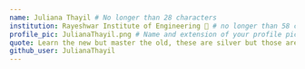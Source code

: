 ```yaml
---
name: Juliana Thayil # No longer than 28 characters
institution: Rayeshwar Institute of Engineering 🚩 # no longer than 58 characters
profile_pic: JulianaThayil.png # Name and extension of your profile picture(ex. mona.png) The picture must be squared and 544px on width and height.
quote: Learn the new but master the old, these are silver but those are gold # no longer than 100 characters, avoid using quotes(") to guarantee the format remains the same.
github_user: JulianaThayil
---
```

